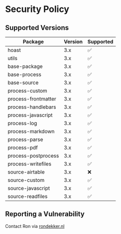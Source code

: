 # Security Policy

## Supported Versions

| Package             | Version | Supported          |
| ------------------- | ------- | ------------------ |
| hoast               | 3.x     | :white_check_mark: |
| utils               | 3.x     | :white_check_mark: |
| base-package        | 3.x     | :white_check_mark: |
| base-process        | 3.x     | :white_check_mark: |
| base-source         | 3.x     | :white_check_mark: |
| process-custom      | 3.x     | :white_check_mark: |
| process-frontmatter | 3.x     | :white_check_mark: |
| process-handlebars  | 3.x     | :white_check_mark: |
| process-javascript  | 3.x     | :white_check_mark: |
| process-log         | 3.x     | :white_check_mark: |
| process-markdown    | 3.x     | :white_check_mark: |
| process-parse       | 3.x     | :white_check_mark: |
| process-pdf         | 3.x     | :white_check_mark: |
| process-postprocess | 3.x     | :white_check_mark: |
| process-writefiles  | 3.x     | :white_check_mark: |
| source-airtable     | 3.x     | :x:                |
| source-custom       | 3.x     | :white_check_mark: |
| source-javascript   | 3.x     | :white_check_mark: |
| source-readfiles    | 3.x     | :white_check_mark: |

## Reporting a Vulnerability

Contact Ron via [rondekker.nl](https://rondekker.nl/en-gb)
